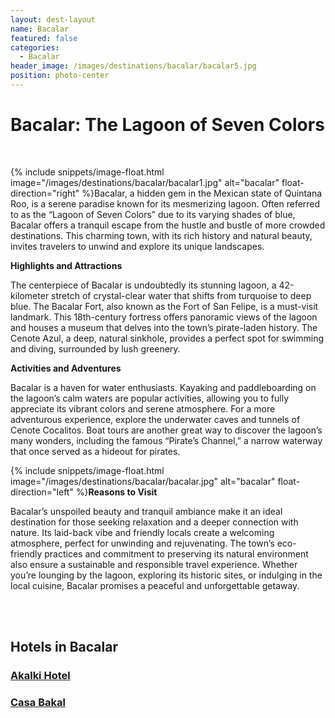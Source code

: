 ```yaml
---
layout: dest-layout
name: Bacalar
featured: false
categories:
  - Bacalar
header_image: /images/destinations/bacalar/bacalar5.jpg
position: photo-center
---
```

# **Bacalar: The Lagoon of Seven Colors**

&nbsp;

{% include snippets/image-float.html image="/images/destinations/bacalar/bacalar1.jpg" alt="bacalar" float-direction="right" %}Bacalar, a hidden gem in the Mexican state of Quintana Roo, is a serene paradise known for its mesmerizing lagoon. Often referred to as the “Lagoon of Seven Colors” due to its varying shades of blue, Bacalar offers a tranquil escape from the hustle and bustle of more crowded destinations. This charming town, with its rich history and natural beauty, invites travelers to unwind and explore its unique landscapes.

**Highlights and Attractions**

The centerpiece of Bacalar is undoubtedly its stunning lagoon, a 42-kilometer stretch of crystal-clear water that shifts from turquoise to deep blue. The Bacalar Fort, also known as the Fort of San Felipe, is a must-visit landmark. This 18th-century fortress offers panoramic views of the lagoon and houses a museum that delves into the town’s pirate-laden history. The Cenote Azul, a deep, natural sinkhole, provides a perfect spot for swimming and diving, surrounded by lush greenery.

**Activities and Adventures**

Bacalar is a haven for water enthusiasts. Kayaking and paddleboarding on the lagoon’s calm waters are popular activities, allowing you to fully appreciate its vibrant colors and serene atmosphere. For a more adventurous experience, explore the underwater caves and tunnels of Cenote Cocalitos. Boat tours are another great way to discover the lagoon’s many wonders, including the famous “Pirate’s Channel,” a narrow waterway that once served as a hideout for pirates.

{% include snippets/image-float.html image="/images/destinations/bacalar/bacalar.jpg" alt="bacalar" float-direction="left" %}**Reasons to Visit**

Bacalar’s unspoiled beauty and tranquil ambiance make it an ideal destination for those seeking relaxation and a deeper connection with nature. Its laid-back vibe and friendly locals create a welcoming atmosphere, perfect for unwinding and rejuvenating. The town’s eco-friendly practices and commitment to preserving its natural environment also ensure a sustainable and responsible travel experience. Whether you’re lounging by the lagoon, exploring its historic sites, or indulging in the local cuisine, Bacalar promises a peaceful and unforgettable getaway.

&nbsp;  
&nbsp;  




## Hotels in Bacalar

<section class='grid'>
<div class="col-3_sm-4_xs-6 padded-1">
    <a href="/hotels/akalki">
        <div class="bg-image square" style="background-image:url('/images/hotels/akalki/akalki2.png')">  </div>
        <h3 class='center'>Akalki Hotel</h3>        
    </a>  
</div>

<div class="col-3_sm-4_xs-6 padded-1">
    <a href="/hotels/casabakal">
        <div class="bg-image square" style="background-image:url('/images/hotels/casabakal/casabakal2.webp')">  </div>
        <h3 class='center'>Casa Bakal</h3>        
    </a>  
</div>
</section>